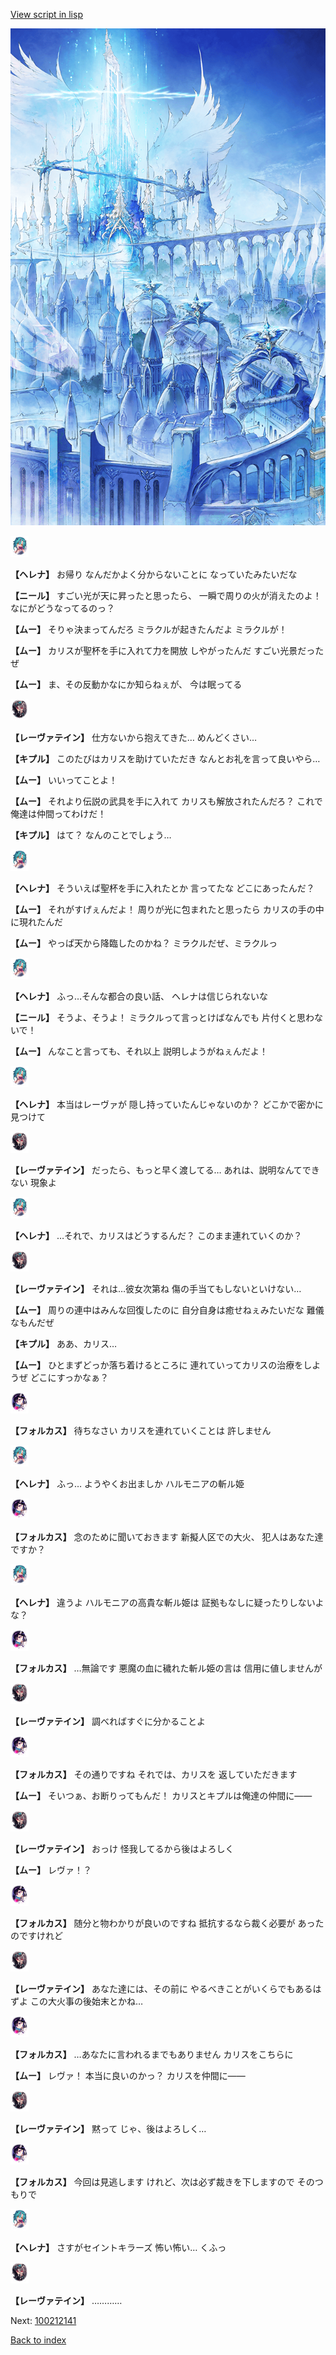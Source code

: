 [View script in lisp](../scripts/100212130.txt)

![angel_world.png](../images/backgrounds/angel_world.png)

<img src="../images/units/3302811.png" alt="3302811.png" height="34"/>

**【ヘレナ】**
お帰り
なんだかよく分からないことに
なっていたみたいだな

**【ニール】**
すごい光が天に昇ったと思ったら、
一瞬で周りの火が消えたのよ！
なにがどうなってるのっ？

**【ムー】**
そりゃ決まってんだろ
ミラクルが起きたんだよ
ミラクルが！

**【ムー】**
カリスが聖杯を手に入れて力を開放
しやがったんだ
すごい光景だったぜ

**【ムー】**
ま、その反動かなにか知らねぇが、
今は眠ってる

<img src="../images/units/3100211.png" alt="3100211.png" height="34"/>

**【レーヴァテイン】**
仕方ないから抱えてきた…
めんどくさい…

**【キプル】**
このたびはカリスを助けていただき
なんとお礼を言って良いやら…

**【ムー】**
いいってことよ！

**【ムー】**
それより伝説の武具を手に入れて
カリスも解放されたんだろ？
これで俺達は仲間ってわけだ！

**【キプル】**
はて？
なんのことでしょう…

<img src="../images/units/3302811.png" alt="3302811.png" height="34"/>

**【ヘレナ】**
そういえば聖杯を手に入れたとか
言ってたな
どこにあったんだ？

**【ムー】**
それがすげぇんだよ！
周りが光に包まれたと思ったら
カリスの手の中に現れたんだ

**【ムー】**
やっぱ天から降臨したのかね？
ミラクルだぜ、ミラクルっ

<img src="../images/units/3302811.png" alt="3302811.png" height="34"/>

**【ヘレナ】**
ふっ…そんな都合の良い話、
ヘレナは信じられないな

**【ニール】**
そうよ、そうよ！
ミラクルって言っとけばなんでも
片付くと思わないで！

**【ムー】**
んなこと言っても、それ以上
説明しようがねぇんだよ！

<img src="../images/units/3302811.png" alt="3302811.png" height="34"/>

**【ヘレナ】**
本当はレーヴァが
隠し持っていたんじゃないのか？
どこかで密かに見つけて

<img src="../images/units/3100211.png" alt="3100211.png" height="34"/>

**【レーヴァテイン】**
だったら、もっと早く渡してる…
あれは、説明なんてできない
現象よ

<img src="../images/units/3302811.png" alt="3302811.png" height="34"/>

**【ヘレナ】**
…それで、カリスはどうするんだ？
このまま連れていくのか？

<img src="../images/units/3100211.png" alt="3100211.png" height="34"/>

**【レーヴァテイン】**
それは…彼女次第ね
傷の手当てもしないといけない…

**【ムー】**
周りの連中はみんな回復したのに
自分自身は癒せねぇみたいだな
難儀なもんだぜ

**【キプル】**
ああ、カリス…

**【ムー】**
ひとまずどっか落ち着けるところに
連れていってカリスの治療をしようぜ
どこにすっかなぁ？

<img src="../images/units/3301811.png" alt="3301811.png" height="34"/>

**【フォルカス】**
待ちなさい
カリスを連れていくことは
許しません

<img src="../images/units/3302811.png" alt="3302811.png" height="34"/>

**【ヘレナ】**
ふっ…
ようやくお出ましか
ハルモニアの斬ル姫

<img src="../images/units/3301811.png" alt="3301811.png" height="34"/>

**【フォルカス】**
念のために聞いておきます
新擬人区での大火、
犯人はあなた達ですか？

<img src="../images/units/3302811.png" alt="3302811.png" height="34"/>

**【ヘレナ】**
違うよ
ハルモニアの高貴な斬ル姫は
証拠もなしに疑ったりしないよな？

<img src="../images/units/3301811.png" alt="3301811.png" height="34"/>

**【フォルカス】**
…無論です
悪魔の血に穢れた斬ル姫の言は
信用に値しませんが

<img src="../images/units/3100211.png" alt="3100211.png" height="34"/>

**【レーヴァテイン】**
調べればすぐに分かることよ

<img src="../images/units/3301811.png" alt="3301811.png" height="34"/>

**【フォルカス】**
その通りですね
それでは、カリスを
返していただきます

**【ムー】**
そいつぁ、お断りってもんだ！
カリスとキプルは俺達の仲間に――

<img src="../images/units/3100211.png" alt="3100211.png" height="34"/>

**【レーヴァテイン】**
おっけ
怪我してるから後はよろしく

**【ムー】**
レヴァ！？

<img src="../images/units/3301811.png" alt="3301811.png" height="34"/>

**【フォルカス】**
随分と物わかりが良いのですね
抵抗するなら裁く必要が
あったのですけれど

<img src="../images/units/3100211.png" alt="3100211.png" height="34"/>

**【レーヴァテイン】**
あなた達には、その前に
やるべきことがいくらでもあるはずよ
この大火事の後始末とかね…

<img src="../images/units/3301811.png" alt="3301811.png" height="34"/>

**【フォルカス】**
…あなたに言われるまでもありません
カリスをこちらに

**【ムー】**
レヴァ！
本当に良いのかっ？
カリスを仲間に――

<img src="../images/units/3100211.png" alt="3100211.png" height="34"/>

**【レーヴァテイン】**
黙って
じゃ、後はよろしく…

<img src="../images/units/3301811.png" alt="3301811.png" height="34"/>

**【フォルカス】**
今回は見逃します
けれど、次は必ず裁きを下しますので
そのつもりで

<img src="../images/units/3302811.png" alt="3302811.png" height="34"/>

**【ヘレナ】**
さすがセイントキラーズ
怖い怖い…
くふっ

<img src="../images/units/3100211.png" alt="3100211.png" height="34"/>

**【レーヴァテイン】**
…………

Next: [100212141](100212141.md)

[Back to index](index.md)
